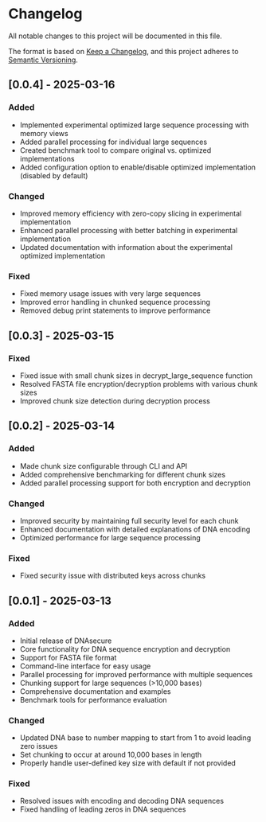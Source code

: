 # Changelog

All notable changes to this project will be documented in this file.

The format is based on [Keep a Changelog](https://keepachangelog.com/en/1.0.0/),
and this project adheres to [Semantic Versioning](https://semver.org/spec/v2.0.0.html).

## [0.0.4] - 2025-03-16

### Added
- Implemented experimental optimized large sequence processing with memory views
- Added parallel processing for individual large sequences
- Created benchmark tool to compare original vs. optimized implementations
- Added configuration option to enable/disable optimized implementation (disabled by default)

### Changed
- Improved memory efficiency with zero-copy slicing in experimental implementation
- Enhanced parallel processing with better batching in experimental implementation
- Updated documentation with information about the experimental optimized implementation

### Fixed
- Fixed memory usage issues with very large sequences
- Improved error handling in chunked sequence processing
- Removed debug print statements to improve performance

## [0.0.3] - 2025-03-15

### Fixed
- Fixed issue with small chunk sizes in decrypt_large_sequence function
- Resolved FASTA file encryption/decryption problems with various chunk sizes
- Improved chunk size detection during decryption process

## [0.0.2] - 2025-03-14

### Added
- Made chunk size configurable through CLI and API
- Added comprehensive benchmarking for different chunk sizes
- Added parallel processing support for both encryption and decryption

### Changed
- Improved security by maintaining full security level for each chunk
- Enhanced documentation with detailed explanations of DNA encoding
- Optimized performance for large sequence processing

### Fixed
- Fixed security issue with distributed keys across chunks

## [0.0.1] - 2025-03-13

### Added
- Initial release of DNAsecure
- Core functionality for DNA sequence encryption and decryption
- Support for FASTA file format
- Command-line interface for easy usage
- Parallel processing for improved performance with multiple sequences
- Chunking support for large sequences (>10,000 bases)
- Comprehensive documentation and examples
- Benchmark tools for performance evaluation

### Changed
- Updated DNA base to number mapping to start from 1 to avoid leading zero issues
- Set chunking to occur at around 10,000 bases in length
- Properly handle user-defined key size with default if not provided

### Fixed
- Resolved issues with encoding and decoding DNA sequences
- Fixed handling of leading zeros in DNA sequences 